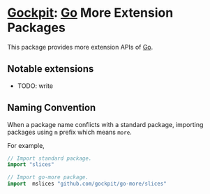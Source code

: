 # [Gockpit](https://github.com/gockpit): [Go](https://github.com/golang/go) More Extension Packages

This package provides more extension APIs of [Go](https://github.com/golang/go).

## Notable extensions

- TODO: write

## Naming Convention

When a package name conflicts with a standard package,
importing packages using `m` prefix which means `more`.

For example,

```go
// Import standard package.
import "slices"

// Import go-more package.
import  mslices "github.com/gockpit/go-more/slices"
```
